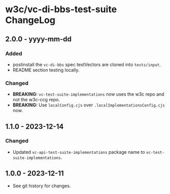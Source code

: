 <!--
Copyright 2024 Digital Bazaar, Inc.

SPDX-License-Identifier: BSD-3-Clause
-->

# w3c/vc-di-bbs-test-suite  ChangeLog

## 2.0.0 - yyyy-mm-dd

### Added
- postinstall the `vc-di-bbs` spec testVectors are cloned into `tests/input`.
- README section testing locally.

### Changed
- **BREAKING:** `vc-test-suite-implementations` now uses the w3c repo and not the w3c-ccg repo.
- **BREAKING:** Use `localConfig.cjs` over `.localImplementationsConfig.cjs` now.

## 1.1.0 - 2023-12-14

### Changed
- Updated `vc-api-test-suite-implementations` package name to
  `vc-test-suite-implementations`.

## 1.0.0 - 2023-12-11

- See git history for changes.
